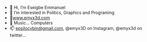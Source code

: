 - 👋 Hi, I’m Eseigbe Emmanuel
- 👀 I’m interested in Politics, Graphics and Programing
- 🌱www.emyx3d.com
- 💞️ Music... Computers
- 📫 epsilocybin@gmail.com, @emyx3D on Instagram, @emyx3d on twitter...

<!---
Emyx3D/Emyx3D is a ✨ special ✨ repository because its `README.md` (this file) appears on your GitHub profile.
You can click the Preview link to take a look at your changes.
--->
